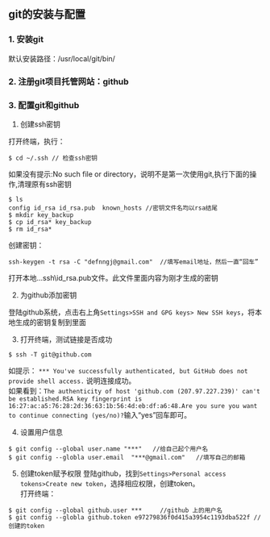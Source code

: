 ##  git的安装与配置
### 1. 安装git
默认安装路径：/usr/local/git/bin/

### 2. 注册git项目托管网站：github

### 3. 配置git和github
1. 创建ssh密钥  

打开终端，执行：
```
$ cd ~/.ssh // 检查ssh密钥
```
如果没有提示:No such file or directory，说明不是第一次使用git,执行下面的操作,清理原有ssh密钥
 ```
 $ ls 
 config id_rsa id_rsa.pub  known_hosts //密钥文件名均以rsa结尾
 $ mkdir key_backup
 $ cp id_rsa* key_backup
 $ rm id_rsa*
 ```
 创建密钥：
 ```
 ssh-keygen -t rsa -C "defnngj@gmail.com"  //填写email地址，然后一直“回车”
 ```
 打开本地..\.ssh\id_rsa.pub文件。此文件里面内容为刚才生成的密钥

2. 为github添加密钥
 
登陆github系统，点击右上角`Settings>SSH and GPG keys> New SSH keys`，将本地生成的密钥复制到里面

3. 打开终端，测试链接是否成功
```
$ ssh -T git@github.com
```
如提示：
`*** You've successfully authenticated, but GitHub does not provide shell access.` 说明连接成功。  
如果看到：`The authenticity of host 'github.com (207.97.227.239)' can't be established.RSA key fingerprint is 16:27:ac:a5:76:28:2d:36:63:1b:56:4d:eb:df:a6:48.Are you sure you want to continue connecting (yes/no)?`输入“yes”回车即可。

4. 设置用户信息  
```
$ git config --global user.name "***"   //给自己起个用户名
$ git config --globla user.email  "***@gmail.com"   //填写自己的邮箱
```

5. 创建token赋予权限
登陆github，找到`Settings>Personal access tokens>Create new token`，选择相应权限，创建token。  
打开终端：
```
$ git config --global github.user ***     //github 上的用户名
$ git config --globla github.token e97279836f0d415a3954c1193dba522f //创建的token
```



